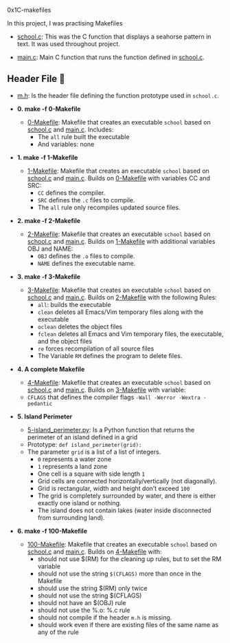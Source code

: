 0x1C-makefiles

In this project, I was practising Makefiles


* [school.c](./school.c): This was the C function that displays a seahorse pattern in text.
It was used throughout project.

* [main.c](./main.c): Main C function that runs the function defined in
[school.c](./school.c).

## Header File :file_folder:

* [m.h](./m.h): Is the header file defining the function prototype used in `school.c`.



* **0. make -f 0-Makefile**
  * [0-Makefile](./0-Makefile): Makefile that creates an executable `school` based on
  [school.c](./school.c) and [main.c](./main.c). Includes:
    * The `all` rule built the executable 
    * And variables: none 

* **1. make -f 1-Makefile**
  * [1-Makefile](./1-Makefile): Makefile that creates an executable `school` based on
  [school.c](./school.c) and [main.c](./main.c). Builds on [0-Makefile](./0-Makefile)
  with variables CC and SRC:
    * `CC`  defines the compiler.
    * `SRC` defines the `.c` files to compile.
    * The `all` rule only recompiles updated source files.

* **2. make -f 2-Makefile**
  * [2-Makefile](./2-Makefile): Makefile that creates an executable `school` based on
  [school.c](./school.c) and [main.c](./main.c). Builds on [1-Makefile](./1-Makefile)
  with additional variables OBJ and NAME:
    * `OBJ` defines the `.o` files to compile.
    * `NAME` defines the executable name.

* **3. make -f 3-Makefile**
  * [3-Makefile](./3-Makefile): Makefile that creates an executable `school` based on
  [school.c](./school.c) and [main.c](./main.c). Builds on [2-Makefile](./2-Makefile)
  with the following Rules:
    * `all`: builds the executable
    * `clean` deletes all Emacs/Vim temporary files along with the
    executable
    * `oclean` deletes the object files
    * `fclean` deletes all Emacs and Vim temporary files, the executable, and the object files
    * `re`  forces recompilation of all source files
    * The Variable `RM`  defines the program to delete files.

* **4. A complete Makefile**
  * [4-Makefile](./4-Makefile): Makefile that creates an executable `school` based on
  [school.c](./school.c) and [main.c](./main.c). Builds on [3-Makefile](./3-Makefile)
  with variable:
   * `CFLAGS` that defines the compiler flags `-Wall -Werror -Wextra
    -pedantic`

* **5. Island Perimeter**
  * [5-island_perimeter.py](./5-island_perimeter.py): Is a Python function that returns the
  perimeter of an island defined in a grid
  * Prototype: `def island_perimeter(grid):`
  * The parameter `grid` is a list of a list of integers.
    * `0` represents a water zone
    * `1` represents a land zone
    * One cell is a square with side length `1`
    * Grid cells are connected horizontally/vertically (not diagonally).
    * Grid is rectangular, width and height don’t exceed `100`
    * The grid is completely surrounded by water, and there is either exactly
    one island or nothing.
    * The island does not contain lakes (water inside disconnected from
    surrounding land).

* **6. make -f 100-Makefile**
  * [100-Makefile](./100-Makefile): Makefile that creates an executable `school` based on
  [school.c](./school.c) and [main.c](./main.c). Builds on [4-Makefile](./4-Makefile)
  with:
    * should not use $(RM) for the cleaning up rules, but to set the RM variable
    * should not use the string `$(CFLAGS)` more than once in the Makefile
    * should use the string $(RM) only  twice
    * should not use the string $(CFLAGS)
    * should not have an $(OBJ) rule
    * should not use the %.o: %.c rule
    * should not compile if the header `m.h` is missing.
    * should work even if there are existing files of the same name as any of the rule
